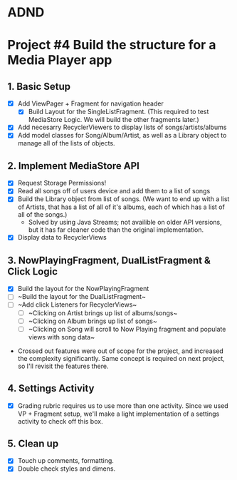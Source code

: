 # ADND
Project #4 Build the structure for a Media Player app
=======
## 1.  Basic Setup
- [x] Add ViewPager + Fragment for navigation header
  - [x] Build Layout for the SingleListFragment. (This required to test MediaStore Logic.  We will build the other fragments later.)
- [x] Add necesarry RecyclerViewers to display lists of songs/artists/albums
- [x] Add model classes for Song/Album/Artist, as well as a Library object to manage all of the lists of objects.
## 2. Implement MediaStore API
- [x] Request Storage Permissions!
- [x] Read all songs off of users device and add them to a list of songs
- [x] Build the Library object from list of songs. (We want to end up with a list of Artists, that has a list of all of it's albums, each of which has a list of all of the songs.) 
  -  Solved by using Java Streams; not availible on older API versions, but it has far cleaner code than the original implementation.
- [x] Display data to RecyclerViews
## 3. NowPlayingFragment, DualListFragment & Click Logic
- [x] Build the layout for the NowPlayingFragment
- [ ] ~Build the layout for the DualListFragment~
- [ ] ~Add click Listeners for RecyclerViews~
  - [ ] ~Clicking on Artist brings up list of albums/songs~
  - [ ] ~Clicking on Album brings up list of songs~
  - [ ] ~Clicking on Song will scroll to Now Playing fragment and populate views with song data~
-  Crossed out features were out of scope for the project, and increased the complexity significantly. Same concept is required on next project, so I'll revisit the features there.
## 4. Settings Activity
- [x] Grading rubric requires us to use more than one activity.  Since we used VP + Fragment setup, we'll make a light implementation of a settings activity to check off this box.
## 5. Clean up
- [x] Touch up comments, formatting.
- [x] Double check styles and dimens.
